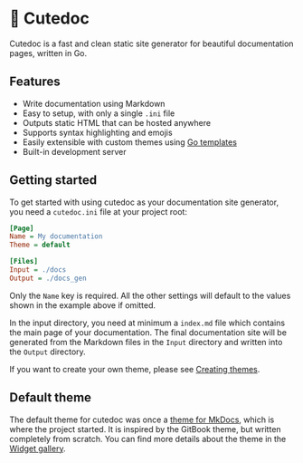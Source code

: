 # :ribbon: Cutedoc

Cutedoc is a fast and clean static site generator for beautiful documentation pages, written in Go.

## Features

- Write documentation using Markdown
- Easy to setup, with only a single `.ini` file
- Outputs static HTML that can be hosted anywhere
- Supports syntax highlighting and emojis
- Easily extensible with custom themes using [Go templates](https://pkg.go.dev/text/template)
- Built-in development server

## Getting started

To get started with using cutedoc as your documentation site generator, you need a `cutedoc.ini` file at your project root:

```ini
[Page]
Name = My documentation
Theme = default

[Files]
Input = ./docs
Output = ./docs_gen
```

Only the `Name` key is required. All the other settings will default to the values shown in the example above if omitted.

In the input directory, you need at minimum a `index.md` file which contains the main page of your documentation. The final documentation site will be generated from the Markdown files in the `Input` directory and written into the `Output` directory.

If you want to create your own theme, please see [Creating themes](creating-themes).

## Default theme

The default theme for cutedoc was once a [theme for MkDocs](https://github.com/Twometer/cutedoc/tree/mkdocs), which is where the project started. It is inspired by the GitBook theme, but written completely from scratch. You can find more details about the theme in the [Widget gallery](design/widget-gallery).

